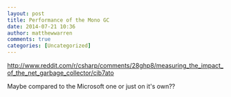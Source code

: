 ```yaml
---
layout: post
title: Performance of the Mono GC 
date: 2014-07-21 10:36
author: matthewwarren
comments: true
categories: [Uncategorized]
---
```

http://www.reddit.com/r/csharp/comments/28ghp8/measuring_the_impact_of_the_net_garbage_collector/cib7ato

Maybe compared to the Microsoft one or just on it's own??
